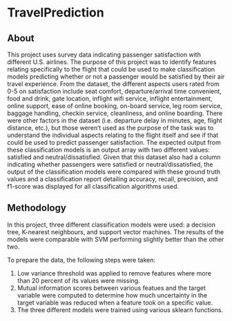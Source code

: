 # TravelPrediction

## About 
This project uses survey data indicating passenger satisfaction with different U.S. airlines. The purpose of this project was to identify features relating specifically to the flight that could be used to make classification models predicting whether or not a passenger would be satisfied by their air travel experience. From the dataset, the different aspects users rated from 0-5 on satisfaction include seat comfort, departure/arrival time convenient, food and drink, gate location, inflight wifi service, inflight entertainment, online support, ease of online booking, on-board service, leg room service, baggage handling, checkin service, cleanliness, and online boarding. There were other factors in the dataset (i.e. departure delay in minutes, age, flight distance, etc.), but those weren’t used as the purpose of the task was to understand the individual aspects relating to the flight itself and see if that could be used to predict passenger satisfaction. The expected output from these classification models is an output array with two different values: satisfied and neutral/dissatisfied. Given that this dataset also had a column indicating whether passengers were satisfied or neutral/dissatisfied, the output of the classification models were compared with these ground truth values and a classification report detailing accuracy, recall, precision, and f1-score was displayed for all classification algorithms used.

## Methodology
In this project, three different classification models were used: a decision tree, K-nearest neighbours, and support vector machines. The results of the models were comparable with SVM performing slightly better than the other two. 

To prepare the data, the following steps were taken: 
1) Low variance threshold was applied to remove features where more than 20 percent of its values were missing.
2) Mutual information scores between various featues and the target variable were computed to determine how much uncertainty in the target variable was reduced when a feature took on a specific value.
3) The three different models were trained using various sklearn functions. 

